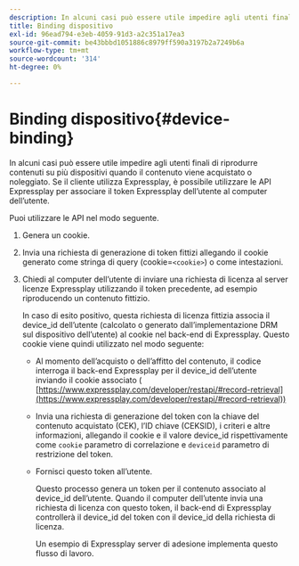 ```yaml
---
description: In alcuni casi può essere utile impedire agli utenti finali di riprodurre contenuti su più dispositivi quando il contenuto viene acquistato o noleggiato. Se il cliente utilizza Expressplay, è possibile utilizzare le API Expressplay per associare il token Expressplay dell’utente al computer dell’utente.
title: Binding dispositivo
exl-id: 96ead794-e3eb-4059-91d3-a2c351a17ea3
source-git-commit: be43bbbd1051886c8979ff590a3197b2a7249b6a
workflow-type: tm+mt
source-wordcount: '314'
ht-degree: 0%

---
```


# Binding dispositivo{#device-binding}

In alcuni casi può essere utile impedire agli utenti finali di riprodurre contenuti su più dispositivi quando il contenuto viene acquistato o noleggiato. Se il cliente utilizza Expressplay, è possibile utilizzare le API Expressplay per associare il token Expressplay dell’utente al computer dell’utente.

Puoi utilizzare le API nel modo seguente.

1. Genera un cookie.
1. Invia una richiesta di generazione di token fittizi allegando il cookie generato come stringa di query (cookie=`<cookie>`) o come intestazioni.
1. Chiedi al computer dell’utente di inviare una richiesta di licenza al server licenze Expressplay utilizzando il token precedente, ad esempio riproducendo un contenuto fittizio.

   In caso di esito positivo, questa richiesta di licenza fittizia associa il device_id dell’utente (calcolato o generato dall’implementazione DRM sul dispositivo dell’utente) al cookie nel back-end di Expressplay. Questo cookie viene quindi utilizzato nel modo seguente:

   * Al momento dell’acquisto o dell’affitto del contenuto, il codice interroga il back-end Expressplay per il device_id dell’utente inviando il cookie associato ( [https://www.expressplay.com/developer/restapi/#record-retrieval](https://www.expressplay.com/developer/restapi/#record-retrieval))
   * Invia una richiesta di generazione del token con la chiave del contenuto acquistato (CEK), l’ID chiave (CEKSID), i criteri e altre informazioni, allegando il cookie e il valore device_id rispettivamente come `cookie` parametro di correlazione e `deviceid` parametro di restrizione del token.

   * Fornisci questo token all’utente.

      Questo processo genera un token per il contenuto associato al device_id dell’utente. Quando il computer dell’utente invia una richiesta di licenza con questo token, il back-end di Expressplay controllerà il device_id del token con il device_id della richiesta di licenza.

      Un esempio di Expressplay server di adesione implementa questo flusso di lavoro.
